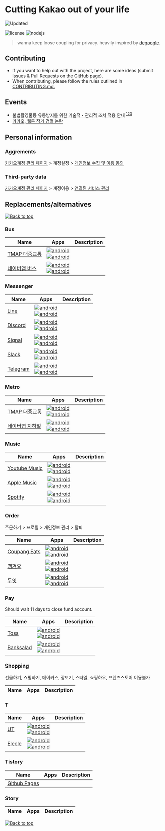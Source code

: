 # Cutting Kakao out of your life

[//]: # (NOTE: Please do NOT directly edit this file! Instead, edit)
[//]: # (either dekakao.yml or any Markdown file in the md/ directory)

![Updated](https://img.shields.io/static/v1?label=updated&message=2023-01-16T01:42:16.657+09:00&color=388E3C&style=flat-square)

![license](https://img.shields.io/badge/license-unlicensed-green)
![nodejs](https://img.shields.io/badge/nodejs-18-green)

> wanna keep loose coupling for privacy. heavily inspired by [degoogle](https://github.com/tycrek/degoogle).

## Contributing

- If you want to help out with the project, here are some ideas (submit Issues & Pull Requests on the GitHub page).
- When contributing, please follow the rules outlined in [CONTRIBUTING.md.](./CONTRIBUTING.md)

## Events

- [불법촬영물등 유통방지를 위한 기술적・관리적 조치 적용 안내](https://events.kakao.com/talk/notices/ko/2590) <sup>[1](https://twitter.com/Snowden/status/1423466855986044928)[2](https://twitter.com/Snowden/status/1423469854347169798)[3](https://twitter.com/Snowden/status/1434209282753536007)</sup>
- [카카오, 웹툰 작가 검열 논란](http://www.sisajournal-e.com/news/articleView.html?idxno=237002)

## Personal information

### Aggrements

[카카오계정 관리 페이지](https://accounts.kakao.com/weblogin/account/info) > 계정설정 > [개인정보 수집 및 이용 동의](https://accounts.kakao.com/weblogin/account/setting)

### Third-party data

[카카오계정 관리 페이지](https://accounts.kakao.com/weblogin/account/info) > 계정이용 > [연결된 서비스 관리](https://accounts.kakao.com/weblogin/account/partner)


## Replacements/alternatives

[![Back to top](https://img.shields.io/badge/Back%20to%20top-lightgrey?style=flat-square)](#cutting-kakao-out-of-your-life)

### Bus

| Name | Apps |Description |
| ---- | ---- | ----------- |
|[TMAP 대중교통](https://www.tmap.co.kr)|[![android](https://img.shields.io/badge/android-black?logo=android)](https://play.google.com/store/apps/details?id=com.skp.lbs.ptransit)<br/>[![android](https://img.shields.io/badge/ios-black?logo=apple)](https://apps.apple.com/kr/app/tmap-대중교통/id583223883)||
|[네이버맵 버스](https://m.map.naver.com/bus/index.naver)|[![android](https://img.shields.io/badge/android-black?logo=android)](https://play.google.com/store/apps/details?id=com.nhn.android.nmap)<br/>[![android](https://img.shields.io/badge/ios-black?logo=apple)](https://apps.apple.com/kr/app/naver-map-navigation/id311867728)||


### Messenger

| Name | Apps |Description |
| ---- | ---- | ----------- |
|[Line](https://line.me/ko/)|[![android](https://img.shields.io/badge/android-black?logo=android)](https://play.google.com/store/apps/details?id=jp.naver.line.android)<br/>[![android](https://img.shields.io/badge/ios-black?logo=apple)](https://apps.apple.com/kr/app/line/id443904275)||
|[Discord](https://discord.com)|[![android](https://img.shields.io/badge/android-black?logo=android)](https://play.google.com/store/apps/details?id=com.discord)<br/>[![android](https://img.shields.io/badge/ios-black?logo=apple)](https://apps.apple.com/kr/app/discord-chat-talk-hangout/id985746746)||
|[Signal](https://signal.org/ko/)|[![android](https://img.shields.io/badge/android-black?logo=android)](https://play.google.com/store/apps/details?id=org.thoughtcrime.securesms)<br/>[![android](https://img.shields.io/badge/ios-black?logo=apple)](https://apps.apple.com/kr/app/signal-private-messenger/id874139669)||
|[Slack](https://slack.com/intl/ko-kr/)|[![android](https://img.shields.io/badge/android-black?logo=android)](https://play.google.com/store/apps/details?id=com.Slack)<br/>[![android](https://img.shields.io/badge/ios-black?logo=apple)](https://apps.apple.com/kr/app/slack/id618783545)||
|[Telegram](https://telegram.org)|[![android](https://img.shields.io/badge/android-black?logo=android)](https://play.google.com/store/apps/details?id=org.telegram.messenger)<br/>[![android](https://img.shields.io/badge/ios-black?logo=apple)](https://apps.apple.com/kr/app/telegram-messenger/id686449807)||


### Metro

| Name | Apps |Description |
| ---- | ---- | ----------- |
|[TMAP 대중교통](https://www.tmap.co.kr)|[![android](https://img.shields.io/badge/android-black?logo=android)](https://play.google.com/store/apps/details?id=com.skp.lbs.ptransit)<br/>[![android](https://img.shields.io/badge/ios-black?logo=apple)](https://apps.apple.com/kr/app/tmap-대중교통/id583223883)||
|[네이버맵 지하철](https://m.map.naver.com/subway/subwayLine.naver)|[![android](https://img.shields.io/badge/android-black?logo=android)](https://play.google.com/store/apps/details?id=com.nhn.android.nmap)<br/>[![android](https://img.shields.io/badge/ios-black?logo=apple)](https://apps.apple.com/kr/app/naver-map-navigation/id311867728)||


### Music

| Name | Apps |Description |
| ---- | ---- | ----------- |
|[Youtube Music](https://music.youtube.com)|[![android](https://img.shields.io/badge/android-black?logo=android)](https://play.google.com/store/apps/details?id=com.google.android.apps.youtube.music)<br/>[![android](https://img.shields.io/badge/ios-black?logo=apple)](https://apps.apple.com/kr/app/youtube-music/id1017492454)||
|[Apple Music](https://www.apple.com/kr/apple-music/)|[![android](https://img.shields.io/badge/android-black?logo=android)](https://play.google.com/store/apps/details?id=com.apple.android.music)<br/>[![android](https://img.shields.io/badge/ios-black?logo=apple)](https://apps.apple.com/kr/app/apple-music/id1108187390)||
|[Spotify](https://www.spotify.com/kr-ko/)|[![android](https://img.shields.io/badge/android-black?logo=android)](https://play.google.com/store/apps/details?id=com.spotify.music)<br/>[![android](https://img.shields.io/badge/ios-black?logo=apple)](https://apps.apple.com/kr/app/spotify-스포티파이/id324684580)||


### Order

주문하기 > 프로필 > 개인정보 관리 > 탈퇴

| Name | Apps |Description |
| ---- | ---- | ----------- |
|[Coupang Eats](https://www.coupangeats.com)|[![android](https://img.shields.io/badge/android-black?logo=android)](https://play.google.com/store/apps/details?id=com.coupang.mobile.eats)<br/>[![android](https://img.shields.io/badge/ios-black?logo=apple)](https://apps.apple.com/kr/app/쿠팡이츠/id1445504255)||
|[땡겨요](https://www.ddangyo.com)|[![android](https://img.shields.io/badge/android-black?logo=android)](https://play.google.com/store/apps/details?id=com.shinhan.o2o)<br/>[![android](https://img.shields.io/badge/ios-black?logo=apple)](https://apps.apple.com/kr/app/땡겨요/id1598850912)||
|[두잇](https://doeat.io)|[![android](https://img.shields.io/badge/android-black?logo=android)](https://doeat.page.link/5hedMgG8qUDoteHTA)<br/>[![android](https://img.shields.io/badge/ios-black?logo=apple)](https://doeat.page.link/5hedMgG8qUDoteHTA)||


### Pay

Should wait 11 days to close fund account.

| Name | Apps |Description |
| ---- | ---- | ----------- |
|[Toss](https://toss.im)|[![android](https://img.shields.io/badge/android-black?logo=android)](https://play.google.com/store/apps/details?id=viva.republica.toss)<br/>[![android](https://img.shields.io/badge/ios-black?logo=apple)](https://apps.apple.com/kr/app/토스/id839333328)||
|[Banksalad](https://www.banksalad.com)|[![android](https://img.shields.io/badge/android-black?logo=android)](https://play.google.com/store/apps/details?id=com.rainist.banksalad2)<br/>[![android](https://img.shields.io/badge/ios-black?logo=apple)](https://apps.apple.com/kr/app/뱅크샐러드/id1195804784)||


### Shopping

선물하기, 쇼핑하기, 메이커스, 장보기, 스타일, 쇼핑하우, 프렌즈스토어 이용불가

| Name | Apps |Description |
| ---- | ---- | ----------- |



### T

| Name | Apps |Description |
| ---- | ---- | ----------- |
|[UT](https://www.ut.taxi/kr/ko/)|[![android](https://img.shields.io/badge/android-black?logo=android)](https://play.google.com/store/apps/details?id=com.ubercab)<br/>[![android](https://img.shields.io/badge/ios-black?logo=apple)](https://apps.apple.com/kr/app/uber/id368677368)||
|[Elecle](https://elecle.bike/service/)|[![android](https://img.shields.io/badge/android-black?logo=android)](https://play.google.com/store/apps/details?id=org.nine2one.elecle)<br/>[![android](https://img.shields.io/badge/ios-black?logo=apple)](https://apps.apple.com/kr/app/일레클-모든-이동의-시작과-끝/id1456461872)||


### Tistory

| Name | Apps |Description |
| ---- | ---- | ----------- |
|[Github Pages](https://pages.github.com)|<br/>||


### Story

| Name | Apps |Description |
| ---- | ---- | ----------- |



[![Back to top](https://img.shields.io/badge/Back%20to%20top-lightgrey?style=flat-square)](#cutting-kakao-out-of-your-life)
